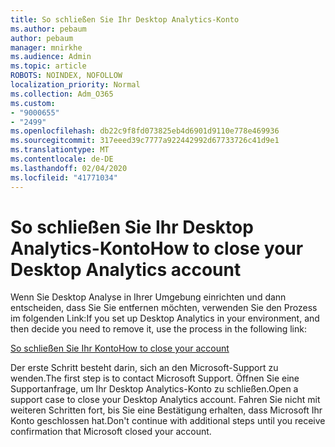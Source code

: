 ```yaml
---
title: So schließen Sie Ihr Desktop Analytics-Konto
ms.author: pebaum
author: pebaum
manager: mnirkhe
ms.audience: Admin
ms.topic: article
ROBOTS: NOINDEX, NOFOLLOW
localization_priority: Normal
ms.collection: Adm_O365
ms.custom:
- "9000655"
- "2499"
ms.openlocfilehash: db22c9f8fd073825eb4d6901d9110e778e469936
ms.sourcegitcommit: 317eeed39c7777a922442992d67733726c41d9e1
ms.translationtype: MT
ms.contentlocale: de-DE
ms.lasthandoff: 02/04/2020
ms.locfileid: "41771034"
---
```

# <a name="how-to-close-your-desktop-analytics-account"></a><span data-ttu-id="45848-102">So schließen Sie Ihr Desktop Analytics-Konto</span><span class="sxs-lookup"><span data-stu-id="45848-102">How to close your Desktop Analytics account</span></span>

<span data-ttu-id="45848-103">Wenn Sie Desktop Analyse in Ihrer Umgebung einrichten und dann entscheiden, dass Sie Sie entfernen möchten, verwenden Sie den Prozess im folgenden Link:</span><span class="sxs-lookup"><span data-stu-id="45848-103">If you set up Desktop Analytics in your environment, and then decide you need to remove it, use the process in the following link:</span></span>

[<span data-ttu-id="45848-104">So schließen Sie Ihr Konto</span><span class="sxs-lookup"><span data-stu-id="45848-104">How to close your account</span></span>](https://docs.microsoft.com/configmgr/desktop-analytics/account-close)

<span data-ttu-id="45848-105">Der erste Schritt besteht darin, sich an den Microsoft-Support zu wenden.</span><span class="sxs-lookup"><span data-stu-id="45848-105">The first step is to contact Microsoft Support.</span></span> <span data-ttu-id="45848-106">Öffnen Sie eine Supportanfrage, um Ihr Desktop Analytics-Konto zu schließen.</span><span class="sxs-lookup"><span data-stu-id="45848-106">Open a support case to close your Desktop Analytics account.</span></span> <span data-ttu-id="45848-107">Fahren Sie nicht mit weiteren Schritten fort, bis Sie eine Bestätigung erhalten, dass Microsoft Ihr Konto geschlossen hat.</span><span class="sxs-lookup"><span data-stu-id="45848-107">Don't continue with additional steps until you receive confirmation that Microsoft closed your account.</span></span>